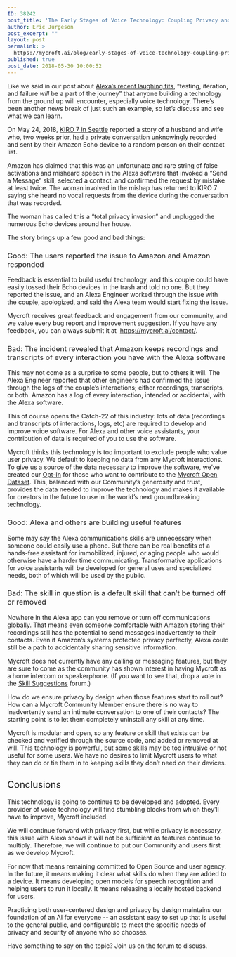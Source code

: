 ```yaml
---
ID: 38242
post_title: 'The Early Stages of Voice Technology: Coupling Privacy and User Agency'
author: Eric Jurgeson
post_excerpt: ""
layout: post
permalink: >
  https://mycroft.ai/blog/early-stages-of-voice-technology-coupling-privacy-and-user-agency/
published: true
post_date: 2018-05-30 10:00:52
---
```

<span style="font-weight: 400;">Like we said in our post about </span><a href="https://mycroft.ai/blog/finding-laughter-in-the-early-stages-of-voice-technology/"><span style="font-weight: 400;">Alexa’s recent laughing fits</span></a><span style="font-weight: 400;">, “testing, iteration, and failure </span><i><span style="font-weight: 400;">will</span></i><span style="font-weight: 400;"> be a part of the journey” that anyone building a technology from the ground up will encounter, especially voice technology. There’s been another news break of just such an example, so let’s discuss and see what we can learn.</span>

<span style="font-weight: 400;">On May 24, 2018, </span><a href="https://www.kiro7.com/news/local/woman-says-her-amazon-device-recorded-private-conversation-sent-it-out-to-random-contact/755507974"><span style="font-weight: 400;">KIRO 7 in Seattle</span></a><span style="font-weight: 400;"> reported a story of a husband and wife who, two weeks prior, had a private conversation unknowingly recorded and sent by their Amazon Echo device to a random person on their contact list.</span>

<span style="font-weight: 400;">Amazon has claimed that this was an unfortunate and rare string of false activations and misheard speech in the Alexa software that invoked a “Send a Message” skill, selected a contact, and confirmed the request </span>by mistake at least twice. The woman involved in the mishap has returned to KIRO 7 saying she heard no vocal requests from the device during the conversation that was recorded.

<span style="font-weight: 400;">The woman has called this a “total privacy invasion” and unplugged the numerous Echo devices around her house.</span>

<span style="font-weight: 400;">The story brings up a few good and bad things:</span>
<h3><span style="font-weight: 400;">Good: The users reported the issue to Amazon and Amazon responded</span></h3>
<span style="font-weight: 400;">Feedback is essential to build useful technology, and this couple could have easily tossed their Echo devices in the trash and told no one. But they reported the issue, and an Alexa Engineer worked through the issue with the couple, apologized, and said the Alexa team would start fixing the issue.</span>

<span style="font-weight: 400;">Mycroft receives great feedback and engagement from our community, and we value every bug report and improvement suggestion. If you have any feedback, you can always submit it at
</span> <a href="https://mycroft.ai/contact/" target="_blank" rel="noopener">https://mycroft.ai/contact/</a>.
<h3><span style="font-weight: 400;">Bad: The incident revealed that Amazon keeps recordings and transcripts of every interaction you have with the Alexa software</span></h3>
This may not come as a surprise to some people, but to others it will. The Alexa Engineer reported that other engineers had confirmed the issue through the logs of the couple’s interactions; either recordings, transcripts, or both. Amazon has a log of every interaction, intended or accidental, with the Alexa software.

This of course opens the Catch-22 of this industry: lots of data (recordings and transcripts of interactions, logs, etc) are required to develop and improve voice software. For Alexa and other voice assistants, your contribution of data is required of you to use the software.

<span style="font-weight: 400;">Mycroft thinks this technology is too important to exclude people who value user privacy. We default to keeping no data from any Mycroft interactions. To give us a source of the data necessary to improve the software, we’ve created our <a href="https://home.mycroft.ai/#/setting/basic" target="_blank" rel="noopener">Opt-In</a> for those who want to contribute to the <a href="https://mycroft.ai/blog/privacy-machine-learning-open-data-set-opt-feature/" target="_blank" rel="noopener">Mycroft Open Dataset</a>. This, balanced with our Community’s generosity and trust, provides the data needed to improve the technology and makes it available for creators in the future to use in the world’s next groundbreaking technology. </span>
<h3><span style="font-weight: 400;">Good: Alexa and others are building useful features</span></h3>
Some may say the Alexa communications skills are unnecessary when someone could easily use a phone. But there can be real benefits of a hands-free assistant for immobilized, injured, or aging people who would otherwise have a harder time communicating. Transformative applications for voice assistants will be developed for general uses and specialized needs, both of which will be used by the public.
<h3><span style="font-weight: 400;">Bad: The skill in question is a default skill that can’t be turned off or removed</span></h3>
<span style="font-weight: 400;">Nowhere in the Alexa app can you remove or turn off communications globally. That means even someone comfortable with Amazon storing their recordings still has the potential to send messages inadvertently to their contacts. Even if Amazon’s systems protected privacy perfectly, Alexa could still be a path to accidentally sharing sensitive information.</span>

<span style="font-weight: 400;">Mycroft does not currently have any calling or messaging features, but they are sure to come as the community has shown interest in having Mycroft as a home intercom or speakerphone. (If you want to see that, drop a vote in the </span><a href="https://community.mycroft.ai/c/skill-suggestions"><span style="font-weight: 400;">Skill Suggestions</span></a><span style="font-weight: 400;"> forum.)</span>

<span style="font-weight: 400;">How do we ensure privacy by design when those features start to roll out? How can a Mycroft Community Member ensure there is no way to inadvertently send an intimate conversation to one of their contacts? The starting point is to let them completely uninstall any skill at any time.</span>

<span style="font-weight: 400;">Mycroft is modular and open, so any feature or skill that exists can be checked and verified through the source code, and added or removed at will. This technology is powerful, but some skills may be too intrusive or not useful for some users. We have no desires to limit Mycroft users to what they can do or tie them in to keeping skills they don’t need on their devices.</span>
<h2><span style="font-weight: 400;">Conclusions</span></h2>
<span style="font-weight: 400;">This technology is going to continue to be developed and adopted. Every provider of voice technology will find stumbling blocks from which they’ll have to improve, Mycroft included.</span>

<span style="font-weight: 400;">We will continue forward with privacy first, but while privacy is necessary, this issue with Alexa shows it will not be sufficient as features continue to multiply. Therefore, we will continue to put our Community and users first as we develop Mycroft.</span>

<span style="font-weight: 400;">For now that means remaining committed to Open Source and user agency. In the future, it means making it clear what skills do when they are added to a device. It means developing open models for speech recognition and helping users to run it locally. It means releasing a locally hosted backend for users.</span>

<span style="font-weight: 400;">Practicing both user-centered design and privacy by design maintains our foundation of an AI for everyone -- an assistant easy to set up that is useful to the general public, and configurable to meet the specific needs of privacy and security of anyone who so chooses.</span>

Have something to say on the topic? Join us on the forum to discuss.